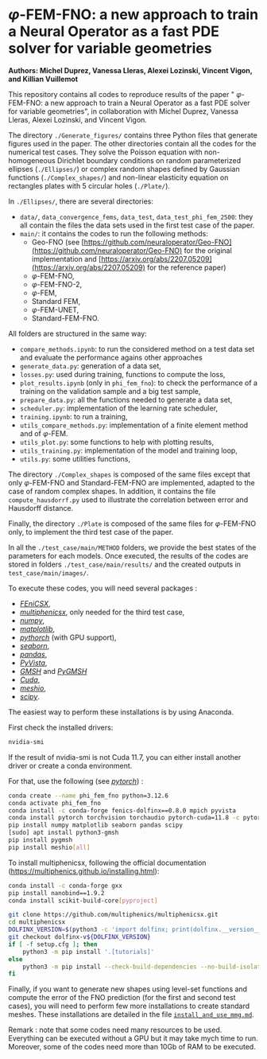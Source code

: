 # $\varphi$-FEM-FNO: a new approach to train a Neural Operator as a fast PDE solver for variable geometries

**Authors: Michel Duprez, Vanessa Lleras, Alexei Lozinski, Vincent Vigon, and Killian Vuillemot**

This repository contains all codes to reproduce results of the paper " $\varphi$-FEM-FNO: a new approach to train a Neural Operator as a fast PDE solver for variable geometries", in collaboration with Michel Duprez, Vanessa Lleras, Alexei Lozinski, and Vincent Vigon. 

The directory `./Generate_figures/` contains three Python files that generate figures used in the paper. The other directories contain all the codes for the numerical test cases. They solve the Poisson equation with non-homogeneous Dirichlet boundary conditions on random parameterized ellipses (`./Ellipses/`) or complex random shapes defined by Gaussian functions (`./Complex_shapes/`) and non-linear elasticity equation on rectangles plates with 5 circular holes (`./Plate/`). 

In `./Ellipses/`, there are several directories: 
- `data/`, `data_convergence_fems`, `data_test`, `data_test_phi_fem_2500`: they all contain the files the data sets used in the first test case of the paper. 
- `main/`: it contains the codes to run the following methods:
    - Geo-FNO (see [https://github.com/neuraloperator/Geo-FNO](https://github.com/neuraloperator/Geo-FNO) for the original implementation and [https://arxiv.org/abs/2207.05209](https://arxiv.org/abs/2207.05209) for the reference paper)
    - $\varphi$-FEM-FNO, 
    - $\varphi$-FEM-FNO-2, 
    - $\varphi$-FEM,
    - Standard FEM,  
    - $\varphi$-FEM-UNET, 
    - Standard-FEM-FNO.

All folders are structured in the same way:
- `compare_methods.ipynb`: to run the considered method on a test data set and evaluate the performance agains other approaches
- `generate_data.py`: generation of a data set, 
- `losses.py`: used during training, functions to compute the loss, 
- `plot_results.ipynb` (only in `phi_fem_fno`): to check the performance of a training on the validation sample and a big test sample, 
- `prepare_data.py`: all the functions needed to generate a data set, 
- `scheduler.py`: implementation of the learning rate scheduler, 
- `training.ipynb`: to run a training,
- `utils_compare_methods.py`: implementation of a finite element method and of $\varphi$-FEM.
- `utils_plot.py`: some functions to help with plotting results, 
- `utils_training.py`: implementation of the model and training loop, 
- `utils.py`: some utilities functions,


The directory `./Complex_shapes` is composed of the same files except that only $\varphi$-FEM-FNO and Standard-FEM-FNO are implemented, adapted to the case of random complex shapes. In addition, it contains the file `compute_hausdorrf.py` used to illustrate the correlation between error and Hausdorff distance. 

Finally, the directory `./Plate` is composed of the same files for $\varphi$-FEM-FNO only, to implement the third test case of the paper. 

In all the `./test_case/main/METHOD` folders, we provide the best states of the parameters for each models. Once executed, the results of the codes are stored in folders `./test_case/main/results/` and the created outputs in `test_case/main/images/`. 


To execute these codes, you will need several packages : 
- [*FEniCSX*](https://fenicsproject.org/),
- [*multiphenicsx*](https://multiphenics.github.io/index.html), only needed for the third test case,
- [*numpy*](https://numpy.org/doc/stable/index.html),
- [*matplotlib*](https://matplotlib.org/),
- [*pythorch*](https://pytorch.org/) (with GPU support),
- [*seaborn*](https://seaborn.pydata.org/),
- [*pandas*](https://pandas.pydata.org/),
- [*PyVista*](https://pyvista.org/cite/index.html),
- [*GMSH*](https://gmsh.info/) and [*PyGMSH*](https://pypi.org/project/pygmsh/)
- [*Cuda*](https://developer.nvidia.com/cuda-downloads), 
- [*meshio*](https://github.com/nschloe/meshio),
- [*scipy*](https://scipy.org/). 

The easiest way to perform these installations is by using Anaconda. 

First check the installed drivers:   
```bash
nvidia-smi
```

If the result of nvidia-smi is not Cuda 11.7, you can either install another driver or create a conda environment. 

For that, use the following (see [*pytorch*](https://pytorch.org/get-started/previous-versions/)) : 

```bash 
conda create --name phi_fem_fno python=3.12.6
conda activate phi_fem_fno 
conda install -c conda-forge fenics-dolfinx==0.8.0 mpich pyvista
conda install pytorch torchvision torchaudio pytorch-cuda=11.8 -c pytorch -c nvidia (#11.8 for example)
pip install numpy matplotlib seaborn pandas scipy
[sudo] apt install python3-gmsh
pip install pygmsh
pip install meshio[all]
```

To install multiphenicsx, following the official documentation (https://multiphenics.github.io/installing.html):

```bash
conda install -c conda-forge gxx
pip install nanobind==1.9.2
conda install scikit-build-core[pyproject]

git clone https://github.com/multiphenics/multiphenicsx.git
cd multiphenicsx
DOLFINX_VERSION=$(python3 -c 'import dolfinx; print(dolfinx.__version__)')
git checkout dolfinx-v${DOLFINX_VERSION}
if [ -f setup.cfg ]; then
    python3 -m pip install '.[tutorials]'
else
    python3 -m pip install --check-build-dependencies --no-build-isolation '.[tutorials]'
fi
```


Finally, if you want to generate new shapes using level-set functions and compute the error of the FNO prediction (for the first and second test cases), you will need to perform few more installations to create standard meshes. These installations are detailed in the file [`install_and_use_mmg.md`](https://github.com/KVuillemot/PhiFEM_and_FNO/blob/main/install_and_use_mmg.md). 


Remark : note that some codes need many resources to be used. Everything can be executed without a GPU but it may take mych time to run. Moreover, some of the codes need more than 10Gb of RAM to be executed. 
